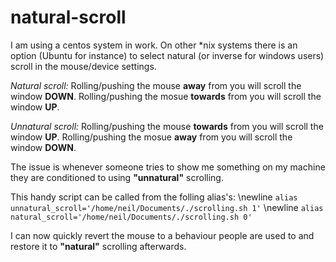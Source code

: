 # natural-scroll

I am using a centos system in work. On other \*nix systems there is an option (Ubuntu for instance) to select natural (or inverse for windows users) scroll in the mouse/device settings.

_Natural scroll:_
Rolling/pushing the mouse **away** from you will scroll the window **DOWN**. 
Rolling/pushing the mosue **towards** from you will scroll the window **UP**.

_Unnatural scroll:_
Rolling/pushing the mouse **towards** from you will scroll the window **UP**. 
Rolling/pushing the mosue **away** from you will scroll the window **DOWN**.

The issue is whenever someone tries to show me something on my machine they are conditioned to using **"unnatural"** scrolling.

This handy script can be called from the folling alias's:
 \newline ```alias unnatural_scroll='/home/neil/Documents/./scrolling.sh 1'```
 \newline ```alias natural_scroll='/home/neil/Documents/./scrolling.sh 0'```
 
 I can now quickly revert the mouse to a behaviour people are used to and restore it to **"natural"** scrolling afterwards.
